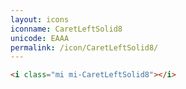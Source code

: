 ```yaml
---
layout: icons
iconname: CaretLeftSolid8
unicode: EAAA
permalink: /icon/CaretLeftSolid8/
---
```


``` html
<i class="mi mi-CaretLeftSolid8"></i>
```
